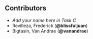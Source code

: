 ## Contributors
- _Add your name here in Task C_
- Revilleza, Frederick (**@blissfuljuan**)
- Bigtasin, Van Andrae (**@vanandrae**)
